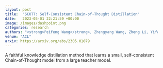 ```yaml
---
layout: post
title:  "SCOTT: Self-Consistent Chain-of-Thought Distillation"
date:   2023-05-01 22:21:59 +00:00
image: /images/dashpoint.png
categories: research
authors: "<strong>Peifeng Wang</strong>, Zhengyang Wang, Zheng Li, Yifan Gao, Bing Yin, Xiang Ren"
venue: "ACL"
arxiv: https://arxiv.org/abs/2305.01879
---
```

A faithful knowledge distillation method that learns a small, self-consistent Chain-of-Thought model from a large teacher model.

